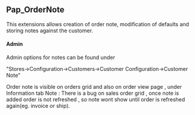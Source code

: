 ## Pap_OrderNote

This extensions allows creation of order note, modification of defaults and storing notes against the customer.

#### Admin

Admin options for notes can be found under 

"Stores->Configuration->Customers->Customer Configuration->Customer Note"

Order note is visible on orders grid and also on order view page , under Information tab
Note : There is a bug on sales order grid , once note is added order is not refreshed , 
so note wont show until order is refreshed again(eg. invoice or ship).
